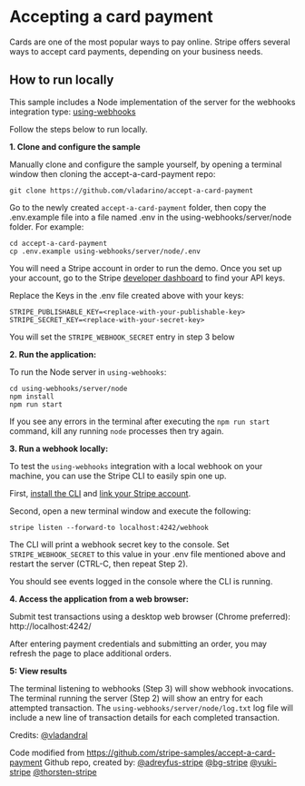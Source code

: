 # Accepting a card payment

Cards are one of the most popular ways to pay online. Stripe offers several ways to accept card payments, depending on your business needs.


## How to run locally

This sample includes a Node implementation of the server for the webhooks integration type: [using-webhooks](/using-webhooks) 

Follow the steps below to run locally.

**1. Clone and configure the sample**

Manually clone and configure the sample yourself, by opening a terminal window then cloning the accept-a-card-payment repo:

```
git clone https://github.com/vladarino/accept-a-card-payment
```

Go to the newly created `accept-a-card-payment` folder, then copy the .env.example file into a file named .env in the using-webhooks/server/node folder. 
For example:

```
cd accept-a-card-payment
cp .env.example using-webhooks/server/node/.env
```

You will need a Stripe account in order to run the demo. Once you set up your account, go to the Stripe [developer dashboard](https://stripe.com/docs/development#api-keys) to find your API keys.

Replace the Keys in the .env file created above with your keys:

```
STRIPE_PUBLISHABLE_KEY=<replace-with-your-publishable-key>
STRIPE_SECRET_KEY=<replace-with-your-secret-key>
```

You will set the ```STRIPE_WEBHOOK_SECRET``` entry in step 3 below
  

**2. Run the application:**

To run the Node server in `using-webhooks`:

```
cd using-webhooks/server/node
npm install
npm run start
```

If you see any errors in the terminal after executing the ``npm run start`` command, kill any running ``node`` processes then try again.

**3. Run a webhook locally:**

To test the `using-webhooks` integration with a local webhook on your machine, you can use the Stripe CLI to easily spin one up.

First, [install the CLI](https://stripe.com/docs/stripe-cli) and [link your Stripe account](https://stripe.com/docs/stripe-cli#link-account).

Second, open a new terminal window and execute the following:

```
stripe listen --forward-to localhost:4242/webhook
```

The CLI will print a webhook secret key to the console. Set `STRIPE_WEBHOOK_SECRET` to this value in your .env file mentioned above and restart the server (CTRL-C, then repeat Step 2).

You should see events logged in the console where the CLI is running.


**4. Access the application from a web browser:**

Submit test transactions using a desktop web browser (Chrome preferred):
http://localhost:4242/

After entering payment credentials and submitting an order, you may refresh the page to place additional orders.

**5: View results**

The terminal listening to webhooks (Step 3) will show webhook invocations.
The terminal running the server (Step 2) will show an entry for each attempted transaction.
The ``using-webhooks/server/node/log.txt`` log file will include a new line of transaction details for each completed transaction.



Credits:
[@vladandral](https://linkedin.com/in/vandral)


Code modified from https://github.com/stripe-samples/accept-a-card-payment Github repo, created by:
[@adreyfus-stripe](https://twitter.com/adrind)
[@bg-stripe](https://github.com/bg-stripe)
[@yuki-stripe](https://github.com/yuki-stripe)
[@thorsten-stripe](https://twitter.com/thorwebdev)




